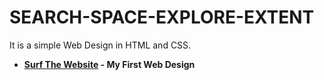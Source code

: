 # SEARCH-SPACE-EXPLORE-EXTENT
 It is a simple Web Design in HTML and CSS.

 - **[Surf The Website](https://amey-thakur.github.io/SEARCH-SPACE-EXPLORE-EXTENT) - My First Web Design**
